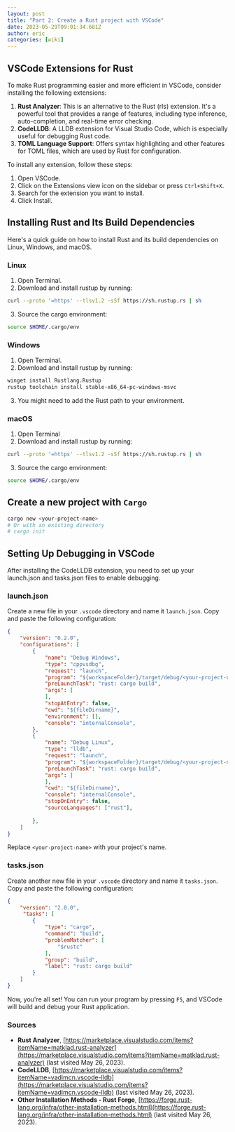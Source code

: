 ```yaml
---
layout: post
title: "Part 2: Create a Rust project with VSCode"
date: 2023-05-29T09:01:34.681Z
author: eric
categories: [wiki]
---
```

## VSCode Extensions for Rust

To make Rust programming easier and more efficient in VSCode, consider installing the following extensions:

1. **Rust Analyzer**: This is an alternative to the Rust (rls) extension. It's a powerful tool that provides a range of features, including type inference, auto-completion, and real-time error checking.
2. **CodeLLDB**: A LLDB extension for Visual Studio Code, which is especially useful for debugging Rust code.
3. **TOML Language Support**: Offers syntax highlighting and other features for TOML files, which are used by Rust for configuration.

To install any extension, follow these steps:

1. Open VSCode.
2. Click on the Extensions view icon on the sidebar or press `Ctrl+Shift+X`.
3. Search for the extension you want to install.
4. Click Install.

## Installing Rust and Its Build Dependencies

Here's a quick guide on how to install Rust and its build dependencies on Linux, Windows, and macOS.

### Linux

1. Open Terminal.
2. Download and install rustup by running:

```bash
curl --proto '=https' --tlsv1.2 -sSf https://sh.rustup.rs | sh
```

3. Source the cargo environment:

```bash
source $HOME/.cargo/env
```

### Windows

1. Open Terminal.
2. Download and install rustup by running:

```bash
winget install Rustlang.Rustup
rustup toolchain install stable-x86_64-pc-windows-msvc
```

3. You might need to add the Rust path to your environment.

### macOS

1. Open Terminal
2. Download and install rustup by running:

```bash
curl --proto '=https' --tlsv1.2 -sSf https://sh.rustup.rs | sh
```

3. Source the cargo environment:

```bash
source $HOME/.cargo/env
```

## Create a new project with `Cargo`

```bash
cargo new <your-project-name>
# Or with an existing directory
# cargo init
```

## Setting Up Debugging in VSCode

After installing the CodeLLDB extension, you need to set up your launch.json and tasks.json files to enable debugging.

### launch.json

Create a new file in your `.vscode` directory and name it `launch.json`. Copy and paste the following configuration:

```json
{
    "version": "0.2.0",
    "configurations": [
        {
            "name": "Debug Windows",
            "type": "cppvsdbg",
            "request": "launch",
            "program": "${workspaceFolder}/target/debug/<your-project-name>.exe",
            "preLaunchTask": "rust: cargo build",
            "args": [
            ],
            "stopAtEntry": false,
            "cwd": "${fileDirname}",
            "environment": [],
            "console": "internalConsole",
        },
        {
            "name": "Debug Linux",
            "type": "lldb",
            "request": "launch",
            "program": "${workspaceFolder}/target/debug/<your-project-name>",
            "preLaunchTask": "rust: cargo build",
            "args": [
            ],
            "cwd": "${fileDirname}",
            "console": "internalConsole",
            "stopOnEntry": false,
            "sourceLanguages": ["rust"],
            
        },
    ]
}
```

Replace `<your-project-name>` with your project's name.

### tasks.json

Create another new file in your `.vscode` directory and name it `tasks.json`. Copy and paste the following configuration:

```json
{
    "version": "2.0.0",
     "tasks": [
        {
            "type": "cargo",
            "command": "build",
            "problemMatcher": [
                "$rustc"
            ],
            "group": "build",
            "label": "rust: cargo build"
        }
    ]
}
```

Now, you're all set! You can run your program by pressing `F5`, and VSCode will build and debug your Rust application.

### Sources

- **Rust Analyzer**, [https://marketplace.visualstudio.com/items?itemName=matklad.rust-analyzer](https://marketplace.visualstudio.com/items?itemName=matklad.rust-analyzer) (last visited May 26, 2023).
- **CodeLLDB**, [https://marketplace.visualstudio.com/items?itemName=vadimcn.vscode-lldb](https://marketplace.visualstudio.com/items?itemName=vadimcn.vscode-lldb) (last visited May 26, 2023).
- **Other Installation Methods - Rust Forge**, [https://forge.rust-lang.org/infra/other-installation-methods.html](https://forge.rust-lang.org/infra/other-installation-methods.html) (last visited May 26, 2023).
